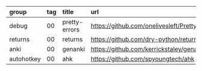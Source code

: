 group      | tag | title         | url
:-         | :-  | :-            | :-
debug      | 00  | pretty-errors | https://github.com/onelivesleft/PrettyErrors
returns    | 00  | returns       | https://github.com/dry-python/returns
anki       | 00  | genanki       | https://github.com/kerrickstaley/genanki
autohotkey | 00  | ahk           | https://github.com/spyoungtech/ahk
